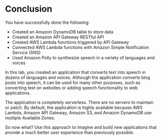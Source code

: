 # Conclusion

You have successfully done the following:

- Created an Amazon DynamoDB table to store data
- Created an Amazon API Gateway RESTful API
- Created AWS Lambda functions triggered by API Gateway
- Connected AWS Lambda functions with Amazon Simple Notification Service (SNS)
- Used Amazon Polly to synthesize speech in a variety of languages and voices

In this lab, you created an application that converts text into speech in dozens of languages and voices. Although the application converts blog posts into speech, it can be used for many other purposes, such as converting text on websites or adding speech functionality to web applications.

The application is completely serverless. There are no servers to maintain or patch. By default, the application is highly available because AWS Lambda, Amazon API Gateway, Amazon S3, and Amazon DynamoDB use multiple Available Zones.

So now what? Use this approach to imagine and build new applications that provide a much better user experience than previously possible.

